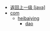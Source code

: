 - [返回上一级 [java]](notes/code/Phoenix/spring-mybatis-phoenix/src/test/java/)
- [com](notes/code/Phoenix/spring-mybatis-phoenix/src/test/java/com/)
  - [heibaiying](notes/code/Phoenix/spring-mybatis-phoenix/src/test/java/com/heibaiying/)
    - [dao](notes/code/Phoenix/spring-mybatis-phoenix/src/test/java/com/heibaiying/dao/)
